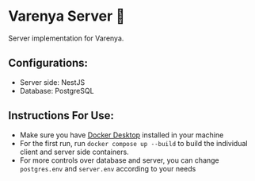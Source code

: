 # Varenya Server 🌟

Server implementation for Varenya.

## Configurations:
 - Server side: NestJS
 - Database: PostgreSQL
 
## Instructions For Use:
- Make sure you have [Docker Desktop](https://www.docker.com/products/docker-desktop) installed in your machine
- For the first run, run ```docker compose up --build``` to build the individual client and server side containers.
- For more controls over database and server, you can change ```postgres.env``` and ```server.env``` according to your needs
